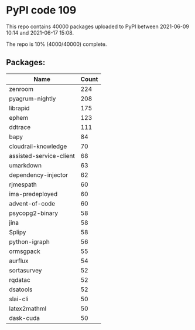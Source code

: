 # PyPI code 109

This repo contains 40000 packages uploaded to PyPI between 
2021-06-09 10:14 and 2021-06-17 15:08.

The repo is 10% (4000/40000) complete.

## Packages:

| Name  | Count |
| ----- | ----- |
| zenroom | 224 |
| pyagrum-nightly | 208 |
| librapid | 175 |
| ephem | 123 |
| ddtrace | 111 |
| bapy | 84 |
| cloudrail-knowledge | 70 |
| assisted-service-client | 68 |
| umarkdown | 63 |
| dependency-injector | 62 |
| rjmespath | 60 |
| ima-predeployed | 60 |
| advent-of-code | 60 |
| psycopg2-binary | 58 |
| jina | 58 |
| Splipy | 58 |
| python-igraph | 56 |
| ormsgpack | 55 |
| aurflux | 54 |
| sortasurvey | 52 |
| rqdatac | 52 |
| dsatools | 52 |
| slai-cli | 50 |
| latex2mathml | 50 |
| dask-cuda | 50 |


